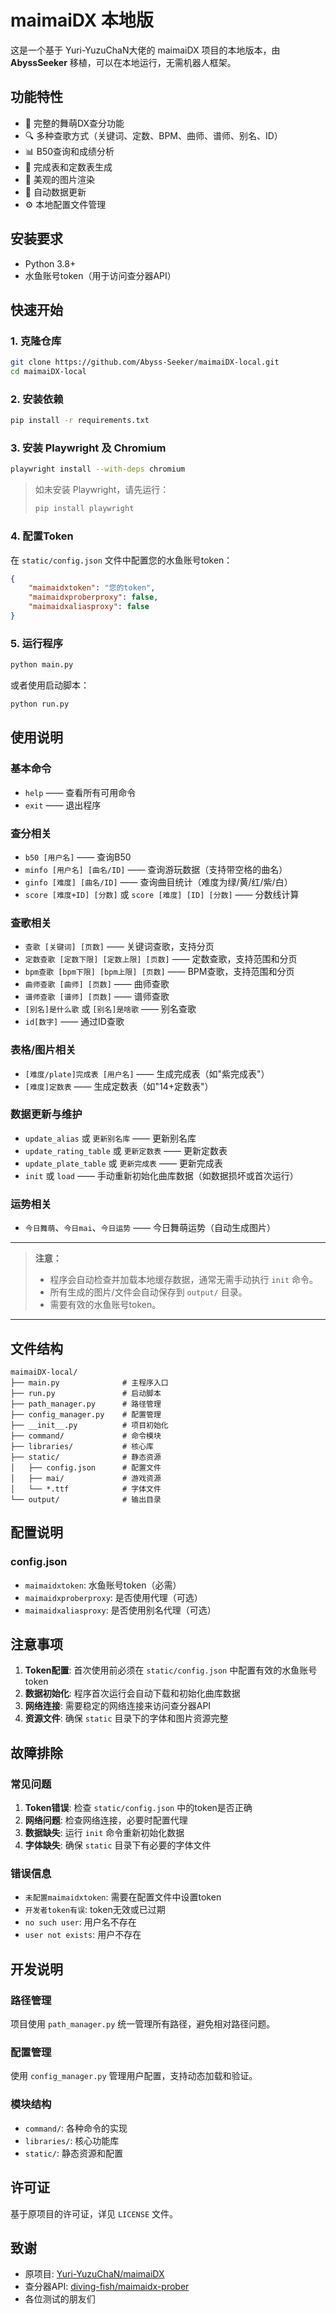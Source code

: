 # maimaiDX 本地版

这是一个基于 Yuri-YuzuChaN大佬的 maimaiDX 项目的本地版本，由 **AbyssSeeker** 移植，可以在本地运行，无需机器人框架。

## 功能特性

- 🎵 完整的舞萌DX查分功能
- 🔍 多种查歌方式（关键词、定数、BPM、曲师、谱师、别名、ID）
- 📊 B50查询和成绩分析
- 🎯 完成表和定数表生成
- 🎨 美观的图片渲染
- 🔄 自动数据更新
- ⚙️ 本地配置文件管理

## 安装要求

- Python 3.8+
- 水鱼账号token（用于访问查分器API）

## 快速开始

### 1. 克隆仓库

```bash
git clone https://github.com/Abyss-Seeker/maimaiDX-local.git
cd maimaiDX-local
```

### 2. 安装依赖

```bash
pip install -r requirements.txt
```

### 3. 安装 Playwright 及 Chromium

```bash
playwright install --with-deps chromium
```

> 如未安装 Playwright，请先运行：
>
> ```bash
> pip install playwright
> ```

### 4. 配置Token

在 `static/config.json` 文件中配置您的水鱼账号token：

```json
{
    "maimaidxtoken": "您的token",
    "maimaidxproberproxy": false,
    "maimaidxaliasproxy": false
}
```

### 5. 运行程序

```bash
python main.py
```

或者使用启动脚本：

```bash
python run.py
```

## 使用说明

### 基本命令

- `help` —— 查看所有可用命令
- `exit` —— 退出程序

### 查分相关

- `b50 [用户名]` —— 查询B50
- `minfo [用户名] [曲名/ID]` —— 查询游玩数据（支持带空格的曲名）
- `ginfo [难度] [曲名/ID]` —— 查询曲目统计（难度为绿/黄/红/紫/白）
- `score [难度+ID] [分数]` 或 `score [难度] [ID] [分数]` —— 分数线计算

### 查歌相关

- `查歌 [关键词] [页数]` —— 关键词查歌，支持分页
- `定数查歌 [定数下限] [定数上限] [页数]` —— 定数查歌，支持范围和分页
- `bpm查歌 [bpm下限] [bpm上限] [页数]` —— BPM查歌，支持范围和分页
- `曲师查歌 [曲师] [页数]` —— 曲师查歌
- `谱师查歌 [谱师] [页数]` —— 谱师查歌
- `[别名]是什么歌` 或 `[别名]是啥歌` —— 别名查歌
- `id[数字]` —— 通过ID查歌

### 表格/图片相关

- `[难度/plate]完成表 [用户名]` —— 生成完成表（如"紫完成表"）
- `[难度]定数表` —— 生成定数表（如"14+定数表"）

### 数据更新与维护

- `update_alias` 或 `更新别名库` —— 更新别名库
- `update_rating_table` 或 `更新定数表` —— 更新定数表
- `update_plate_table` 或 `更新完成表` —— 更新完成表
- `init` 或 `load` —— 手动重新初始化曲库数据（如数据损坏或首次运行）

### 运势相关

- `今日舞萌`、`今日mai`、`今日运势` —— 今日舞萌运势（自动生成图片）

---

> **注意：**
>
> - 程序会自动检查并加载本地缓存数据，通常无需手动执行 `init` 命令。
> - 所有生成的图片/文件会自动保存到 `output/` 目录。
> - 需要有效的水鱼账号token。

---

## 文件结构

```
maimaiDX-local/
├── main.py              # 主程序入口
├── run.py               # 启动脚本
├── path_manager.py      # 路径管理
├── config_manager.py    # 配置管理
├── __init__.py          # 项目初始化
├── command/             # 命令模块
├── libraries/           # 核心库
├── static/              # 静态资源
│   ├── config.json      # 配置文件
│   ├── mai/             # 游戏资源
│   └── *.ttf            # 字体文件
└── output/              # 输出目录
```

## 配置说明

### config.json

- `maimaidxtoken`: 水鱼账号token（必需）
- `maimaidxproberproxy`: 是否使用代理（可选）
- `maimaidxaliasproxy`: 是否使用别名代理（可选）

## 注意事项

1. **Token配置**: 首次使用前必须在 `static/config.json` 中配置有效的水鱼账号token
2. **数据初始化**: 程序首次运行会自动下载和初始化曲库数据
3. **网络连接**: 需要稳定的网络连接来访问查分器API
4. **资源文件**: 确保 `static` 目录下的字体和图片资源完整

## 故障排除

### 常见问题

1. **Token错误**: 检查 `static/config.json` 中的token是否正确
2. **网络问题**: 检查网络连接，必要时配置代理
3. **数据缺失**: 运行 `init` 命令重新初始化数据
4. **字体缺失**: 确保 `static` 目录下有必要的字体文件

### 错误信息

- `未配置maimaidxtoken`: 需要在配置文件中设置token
- `开发者token有误`: token无效或已过期
- `no such user`: 用户名不存在
- `user not exists`: 用户不存在

## 开发说明

### 路径管理

项目使用 `path_manager.py` 统一管理所有路径，避免相对路径问题。

### 配置管理

使用 `config_manager.py` 管理用户配置，支持动态加载和验证。

### 模块结构

- `command/`: 各种命令的实现
- `libraries/`: 核心功能库
- `static/`: 静态资源和配置

## 许可证

基于原项目的许可证，详见 `LICENSE` 文件。

## 致谢

- 原项目: [Yuri-YuzuChaN/maimaiDX](https://github.com/Yuri-YuzuChaN/maimaiDX)
- 查分器API: [diving-fish/maimaidx-prober](https://github.com/diving-fish/maimaidxprober)
- 各位测试的朋友们
